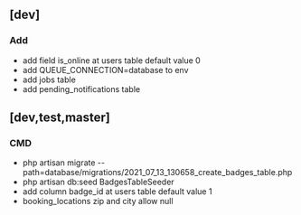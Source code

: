 
## [dev]

### Add
- add field is_online at users table default value 0
- add QUEUE_CONNECTION=database to env
- add jobs table
- add pending_notifications table

## [dev,test,master] 

### CMD
- php artisan migrate --path=database/migrations/2021_07_13_130658_create_badges_table.php
- php artisan db:seed BadgesTableSeeder
- add column badge_id at users table default value 1
- booking_locations zip and city allow null






